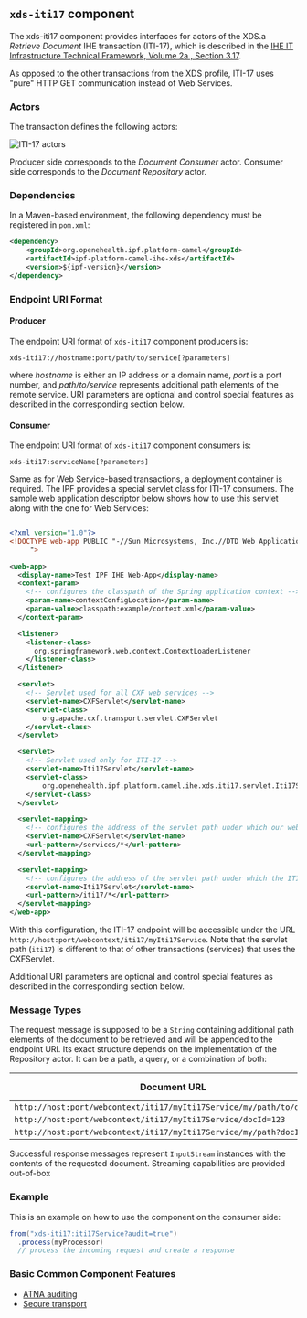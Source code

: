
## `xds-iti17` component

The xds-iti17 component provides interfaces for actors of the XDS.a *Retrieve Document* IHE transaction (ITI-17),
which is described in the [IHE IT Infrastructure Technical Framework, Volume 2a , Section 3.17](http://ihe.net/uploadedFiles/Documents/ITI/IHE_ITI_TF_Vol2a.pdf).

As opposed to the other transactions from the XDS profile, ITI-17 uses "pure" HTTP GET communication instead of Web Services.

### Actors

The transaction defines the following actors:

![ITI-17 actors](images/iti17.png)

Producer side corresponds to the *Document Consumer* actor.
Consumer side corresponds to the *Document Repository* actor.

### Dependencies

In a Maven-based environment, the following dependency must be registered in `pom.xml`:

```xml
<dependency>
    <groupId>org.openehealth.ipf.platform-camel</groupId>
    <artifactId>ipf-platform-camel-ihe-xds</artifactId>
    <version>${ipf-version}</version>
</dependency>
```

### Endpoint URI Format

#### Producer

The endpoint URI format of `xds-iti17` component producers is:

```
xds-iti17://hostname:port/path/to/service[?parameters]
```

where *hostname* is either an IP address or a domain name, *port* is a port number, and *path/to/service*
represents additional path elements of the remote service.
URI parameters are optional and control special features as described in the corresponding section below.

#### Consumer

The endpoint URI format of `xds-iti17` component consumers is:

```
xds-iti17:serviceName[?parameters]
```

Same as for Web Service-based transactions, a deployment container is required. The IPF provides a special servlet class
for ITI-17 consumers. The sample web application descriptor below shows how to use this servlet along with the one for Web Services:

```xml

<?xml version="1.0"?>
<!DOCTYPE web-app PUBLIC "-//Sun Microsystems, Inc.//DTD Web Application 2.3//EN"
     ">

<web-app>
  <display-name>Test IPF IHE Web-App</display-name>
  <context-param>
    <!-- configures the classpath of the Spring application context -->
    <param-name>contextConfigLocation</param-name>
    <param-value>classpath:example/context.xml</param-value>
  </context-param>

  <listener>
    <listener-class>
      org.springframework.web.context.ContextLoaderListener
    </listener-class>
  </listener>

  <servlet>
    <!-- Servlet used for all CXF web services -->
    <servlet-name>CXFServlet</servlet-name>
    <servlet-class>
        org.apache.cxf.transport.servlet.CXFServlet
    </servlet-class>
  </servlet>

  <servlet>
    <!-- Servlet used only for ITI-17 -->
    <servlet-name>Iti17Servlet</servlet-name>
    <servlet-class>
        org.openehealth.ipf.platform.camel.ihe.xds.iti17.servlet.Iti17Servlet
    </servlet-class>
  </servlet>

  <servlet-mapping>
    <!-- configures the address of the servlet path under which our web services are published -->
    <servlet-name>CXFServlet</servlet-name>
    <url-pattern>/services/*</url-pattern>
  </servlet-mapping>

  <servlet-mapping>
    <!-- configures the address of the servlet path under which the ITI-17 transaction is published -->
    <servlet-name>Iti17Servlet</servlet-name>
    <url-pattern>/iti17/*</url-pattern>
  </servlet-mapping>
</web-app>

```

With this configuration, the ITI-17 endpoint will be accessible under the URL `http://host:port/webcontext/iti17/myIti17Service`.
Note that the servlet path (`iti17`) is different to that of other transactions (services) that uses the CXFServlet.

Additional URI parameters are optional and control special features as described in the corresponding section below.


### Message Types

The request message is supposed to be a `String` containing additional path elements of the document to be retrieved and
will be appended to the endpoint URI. Its exact structure depends on the implementation of the Repository actor.
It can be a path, a query, or a combination of both:

| Document URL                                                           | ITI-17 input message body
|------------------------------------------------------------------------|----------------------------
| `http://host:port/webcontext/iti17/myIti17Service/my/path/to/document` | `/my/path/to/document`
| `http://host:port/webcontext/iti17/myIti17Service/docId=123`           | `?docId=123`
| `http://host:port/webcontext/iti17/myIti17Service/my/path?docId=321`   | `/my/path?docId=321`

Successful response messages represent `InputStream` instances with the contents of the requested document.
Streaming capabilities are provided out-of-box


### Example

This is an example on how to use the component on the consumer side:

```java
from("xds-iti17:iti17Service?audit=true")
  .process(myProcessor)
  // process the incoming request and create a response
```


### Basic Common Component Features

* [ATNA auditing]
* [Secure transport]


[ATNA auditing]: ../atna.html
[Secure Transport]: ../ws/secureTransport.html

